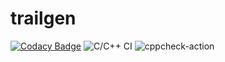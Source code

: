 # trailgen

[![Codacy Badge](https://api.codacy.com/project/badge/Grade/c50134ca34f14b879de4ecfbd913c200)](https://app.codacy.com/manual/krishnalalasa.k/trailgen?utm_source=github.com&utm_medium=referral&utm_content=stepin104594/trailgen&utm_campaign=Badge_Grade_Dashboard)
![C/C++ CI](https://github.com/stepin104594/trailgen/workflows/C/C++%20CI/badge.svg)
![cppcheck-action](https://github.com/stepin104594/trailgen/workflows/cppcheck-action/badge.svg)

